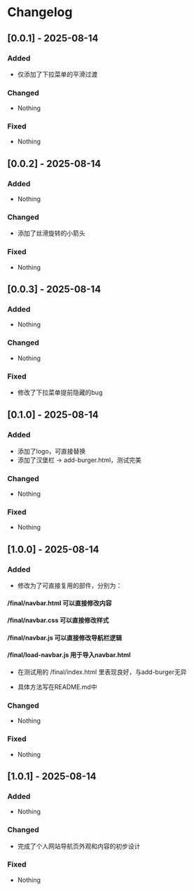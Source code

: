 # Changelog

<!-- ppppppppppppppppppppppppppppppppppppppppppppppppppppppppppppppppppppppppppppppppppppppppppppp -->

## [0.0.1] - 2025-08-14

### Added

- 仅添加了下拉菜单的平滑过渡

### Changed

- Nothing

### Fixed

- Nothing

<!-- ppppppppppppppppppppppppppppppppppppppppppppppppppppppppppppppppppppppppppppppppppppppppppppp -->

## [0.0.2] - 2025-08-14

### Added

- Nothing

### Changed

- 添加了丝滑旋转的小箭头

### Fixed

- Nothing

<!-- ppppppppppppppppppppppppppppppppppppppppppppppppppppppppppppppppppppppppppppppppppppppppppppp -->

## [0.0.3] - 2025-08-14

### Added

- Nothing

### Changed

- Nothing

### Fixed

- 修改了下拉菜单提前隐藏的bug

<!-- ppppppppppppppppppppppppppppppppppppppppppppppppppppppppppppppppppppppppppppppppppppppppppppp -->

## [0.1.0] - 2025-08-14

### Added

- 添加了logo，可直接替换
- 添加了汉堡栏 -> add-burger.html，测试完美

### Changed

- Nothing

### Fixed

- Nothing

<!-- ppppppppppppppppppppppppppppppppppppppppppppppppppppppppppppppppppppppppppppppppppppppppppppp -->

## [1.0.0] - 2025-08-14

### Added

- 修改为了可直接复用的部件，分别为：

#### /final/navbar.html  可以直接修改内容
#### /final/navbar.css   可以直接修改样式
#### /final/navbar.js    可以直接修改导航栏逻辑

#### /final/load-navbar.js    用于导入navbar.html

- 在测试用的 /final/index.html 里表现良好，与add-burger无异

- 具体方法写在README.md中

### Changed

- Nothing

### Fixed

- Nothing

<!-- ppppppppppppppppppppppppppppppppppppppppppppppppppppppppppppppppppppppppppppppppppppppppppppp -->

## [1.0.1] - 2025-08-14

### Added

- Nothing

### Changed

- 完成了个人网站导航页外观和内容的初步设计

### Fixed

- Nothing

<!-- ppppppppppppppppppppppppppppppppppppppppppppppppppppppppppppppppppppppppppppppppppppppppppppp -->